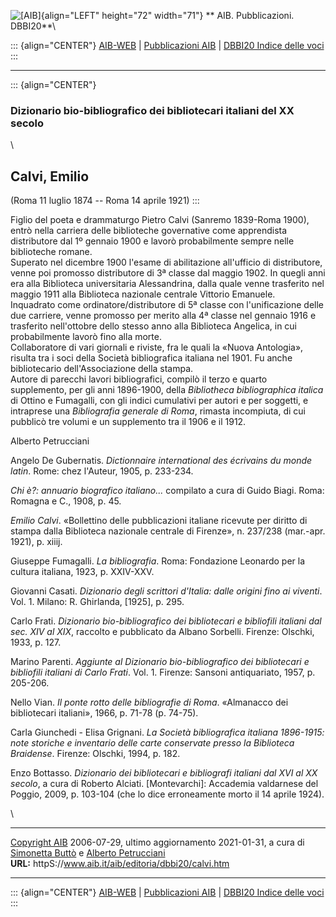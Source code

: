 ![\[AIB\]](/aib/wi/aibv72.gif){align="LEFT" height="72" width="71"}
** AIB. Pubblicazioni. DBBI20**\

::: {align="CENTER"}
[AIB-WEB](/) \| [Pubblicazioni AIB](/pubblicazioni/) \| [DBBI20 Indice
delle voci](dbbi20.htm)
:::

------------------------------------------------------------------------

::: {align="CENTER"}
### Dizionario bio-bibliografico dei bibliotecari italiani del XX secolo

\

## Calvi, Emilio

(Roma 11 luglio 1874 -- Roma 14 aprile 1921)
:::

Figlio del poeta e drammaturgo Pietro Calvi (Sanremo 1839-Roma 1900),
entrò nella carriera delle biblioteche governative come apprendista
distributore dal 1º gennaio 1900 e lavorò probabilmente sempre nelle
biblioteche romane.\
Superato nel dicembre 1900 l\'esame di abilitazione all\'ufficio di
distributore, venne poi promosso distributore di 3ª classe dal maggio
1902. In quegli anni era alla Biblioteca universitaria Alessandrina,
dalla quale venne trasferito nel maggio 1911 alla Biblioteca nazionale
centrale Vittorio Emanuele.\
Inquadrato come ordinatore/distributore di 5ª classe con l\'unificazione
delle due carriere, venne promosso per merito alla 4ª classe nel gennaio
1916 e trasferito nell\'ottobre dello stesso anno alla Biblioteca
Angelica, in cui probabilmente lavorò fino alla morte.\
Collaboratore di vari giornali e riviste, fra le quali la «Nuova
Antologia», risulta tra i soci della Società bibliografica italiana nel
1901. Fu anche bibliotecario dell\'Associazione della stampa.\
Autore di parecchi lavori bibliografici, compilò il terzo e quarto
supplemento, per gli anni 1896-1900, della *Bibliotheca bibliographica
italica* di Ottino e Fumagalli, con gli indici cumulativi per autori e
per soggetti, e intraprese una *Bibliografia generale di Roma*, rimasta
incompiuta, di cui pubblicò tre volumi e un supplemento tra il 1906 e il
1912.

Alberto Petrucciani

Angelo De Gubernatis. *Dictionnaire international des écrivains du monde
latin*. Rome: chez l\'Auteur, 1905, p. 233-234.

*Chi è?: annuario biografico italiano\...* compilato a cura di Guido
Biagi. Roma: Romagna e C., 1908, p. 45.

*Emilio Calvi*. «Bollettino delle pubblicazioni italiane ricevute per
diritto di stampa dalla Biblioteca nazionale centrale di Firenze», n.
237/238 (mar.-apr. 1921), p. xiiij.

Giuseppe Fumagalli. *La bibliografia*. Roma: Fondazione Leonardo per la
cultura italiana, 1923, p. XXIV-XXV.

Giovanni Casati. *Dizionario degli scrittori d\'Italia: dalle origini
fino ai viventi*. Vol. 1. Milano: R. Ghirlanda, \[1925\], p. 295.

Carlo Frati. *Dizionario bio-bibliografico dei bibliotecari e bibliofili
italiani dal sec. XIV al XIX*, raccolto e pubblicato da Albano Sorbelli.
Firenze: Olschki, 1933, p. 127.

Marino Parenti. *Aggiunte al Dizionario bio-bibliografico dei
bibliotecari e bibliofili italiani di Carlo Frati*. Vol. 1. Firenze:
Sansoni antiquariato, 1957, p. 205-206.

Nello Vian. *Il ponte rotto delle bibliografie di Roma*. «Almanacco dei
bibliotecari italiani», 1966, p. 71-78 (p. 74-75).

Carla Giunchedi - Elisa Grignani. *La Società bibliografica italiana
1896-1915: note storiche e inventario delle carte conservate presso la
Biblioteca Braidense*. Firenze: Olschki, 1994, p. 182.

Enzo Bottasso. *Dizionario dei bibliotecari e bibliografi italiani dal
XVI al XX secolo*, a cura di Roberto Alciati. \[Montevarchi\]: Accademia
valdarnese del Poggio, 2009, p. 103-104 (che lo dice erroneamente morto
il 14 aprile 1924).

\

------------------------------------------------------------------------

[Copyright AIB](/su-questo-sito/dichiarazione-di-copyright-aib-web/)
2006-07-29, ultimo aggiornamento 2021-01-31, a cura di [Simonetta
Buttò](/aib/redazione3.htm) e [Alberto
Petrucciani](/su-questo-sito/redazione-aib-web/)\
**URL:** httpS://www.aib.it/aib/editoria/dbbi20/calvi.htm

------------------------------------------------------------------------

::: {align="CENTER"}
[AIB-WEB](/) \| [Pubblicazioni AIB](/pubblicazioni/) \| [DBBI20 Indice
delle voci](dbbi20.htm)
:::
